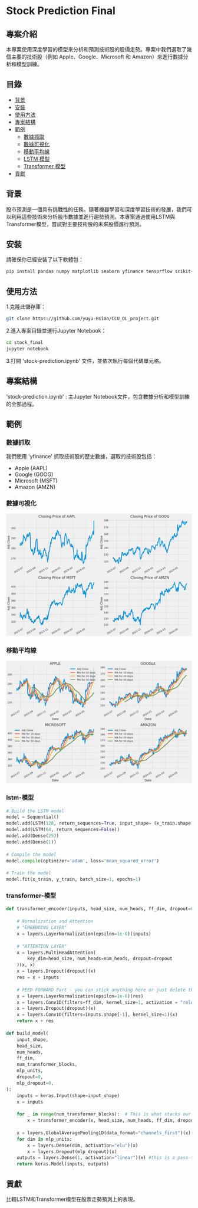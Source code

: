 # Stock Prediction Final

## 專案介紹

本專案使用深度學習的模型來分析和預測技術股的股價走勢。專案中我們選取了幾個主要的技術股（例如 Apple、Google、Microsoft 和 Amazon）來進行數據分析和模型訓練。

## 目錄

- [背景](#背景)
- [安裝](#安裝)
- [使用方法](#使用方法)
- [專案結構](#專案結構)
- [範例](#範例)
  - [數據抓取](#數據抓取)
  - [數據可視化](#數據可視化)
  - [移動平均線](#移動平均線)
  - [LSTM 模型](#lstm-模型)
  - [Transformer 模型](#transformer-模型)
- [貢獻](#貢獻)


## 背景

股市預測是一個具有挑戰性的任務。隨著機器學習和深度學習技術的發展，我們可以利用這些技術來分析股市數據並進行趨勢預測。本專案通過使用LSTM與Transformer模型，嘗試對主要技術股的未來股價進行預測。

## 安裝

請確保你已經安裝了以下軟體包：

```bash
pip install pandas numpy matplotlib seaborn yfinance tensorflow scikit-learn
```
## 使用方法

1.克隆此儲存庫：

```bash
git clone https://github.com/yuyu-Hsiao/CCU_DL_project.git
```

2.進入專案目錄並運行Jupyter Notebook：

```bash
cd stock_final
jupyter notebook
```

3.打開 'stock-prediction.ipynb' 文件，並依次執行每個代碼單元格。


## 專案結構
'stock-prediction.ipynb' : 主Jupyter Notebook文件，包含數據分析和模型訓練的全部過程。

## 範例
### 數據抓取
我們使用 'yfinance' 抓取技術股的歷史數據，選取的技術股包括：
- Apple (AAPL)
- Google (GOOG)
- Microsoft (MSFT)
- Amazon (AMZN)
### 數據可視化

![close](pic/1.png)

### 移動平均線

![MA](pic/3.png)

### lstm-模型

```python
# Build the LSTM model
model = Sequential()
model.add(LSTM(128, return_sequences=True, input_shape= (x_train.shape[1], 1)))
model.add(LSTM(64, return_sequences=False))
model.add(Dense(25))
model.add(Dense(1))

# Compile the model
model.compile(optimizer='adam', loss='mean_squared_error')

# Train the model
model.fit(x_train, y_train, batch_size=1, epochs=1)
```

### transformer-模型

```python
def transformer_encoder(inputs, head_size, num_heads, ff_dim, dropout=0):
    
    # Normalization and Attention
    # "EMBEDDING LAYER"
    x = layers.LayerNormalization(epsilon=1e-6)(inputs)
    
    # "ATTENTION LAYER"
    x = layers.MultiHeadAttention(
        key_dim=head_size, num_heads=num_heads, dropout=dropout
    )(x, x)
    x = layers.Dropout(dropout)(x)
    res = x + inputs
    
    # FEED FORWARD Part - you can stick anything here or just delete the whole section - it will still work. 
    x = layers.LayerNormalization(epsilon=1e-6)(res)
    x = layers.Conv1D(filters=ff_dim, kernel_size=1, activation = "relu")(x)
    x = layers.Dropout(dropout)(x)
    x = layers.Conv1D(filters=inputs.shape[-1], kernel_size=1)(x)
    return x + res

def build_model(
    input_shape,
    head_size,
    num_heads,
    ff_dim,
    num_transformer_blocks,
    mlp_units,
    dropout=0,
    mlp_dropout=0,
):
    inputs = keras.Input(shape=input_shape)
    x = inputs
    
    for _ in range(num_transformer_blocks):  # This is what stacks our transformer blocks
        x = transformer_encoder(x, head_size, num_heads, ff_dim, dropout)

    x = layers.GlobalAveragePooling1D(data_format="channels_first")(x)
    for dim in mlp_units:
        x = layers.Dense(dim, activation="elu")(x)
        x = layers.Dropout(mlp_dropout)(x)
    outputs = layers.Dense(1, activation="linear")(x) #this is a pass-through
    return keras.Model(inputs, outputs)
```

## 貢獻
比較LSTM和Transformer模型在股票走勢預測上的表現。
